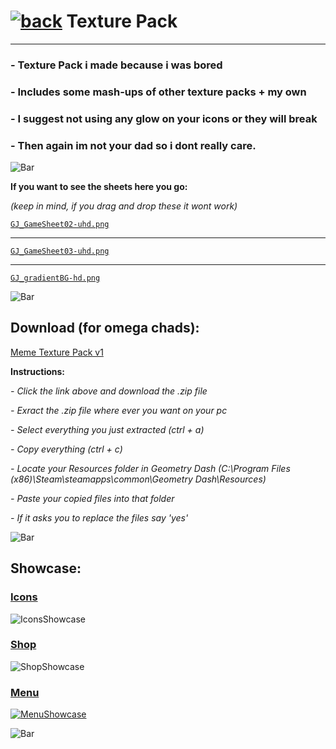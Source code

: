 # [![back](https://cdn.discordapp.com/emojis/887168885747511396?size=32)](https://dxrpy.github.io/Dxrpys-Garbage-Website) Texture Pack
---

### - Texture Pack i made because i was bored
### - Includes some mash-ups of other texture packs + my own
### - I suggest not using any glow on your icons or they will break
### - Then again im not your dad so i dont really care.

![`Bar`](https://cdn.discordapp.com/attachments/584355797366997002/889006586406772746/4M7IWwP.png)

**If you want to see the sheets here you go:**

*(keep in mind, if you drag and drop these it wont work)*

[`GJ_GameSheet02-uhd.png`](https://cdn.discordapp.com/attachments/584355797366997002/888748003324739584/GJ_GameSheet02-uhd.png)

---

[`GJ_GameSheet03-uhd.png`](https://i.imgur.com/yRIvPDK.png)

---

[`GJ_gradientBG-hd.png`](https://cdn.discordapp.com/attachments/584355797366997002/888751059940564992/GJ_gradientBG-hd.png)

![`Bar`](https://cdn.discordapp.com/attachments/584355797366997002/889006586406772746/4M7IWwP.png)

## Download (for omega chads):

<a href="https://www.mediafire.com/file/ig9qfqm6c8jvgt8/Meme_Mashup_Pack.zip/file">Meme Texture Pack v1</a>

**Instructions:**

*- Click the link above and download the .zip file*

*- Exract the .zip file where ever you want on your pc*

*- Select everything you just extracted (ctrl + a)*

*- Copy everything (ctrl + c)*

*- Locate your Resources folder in Geometry Dash (C:\Program Files (x86)\Steam\steamapps\common\Geometry Dash\Resources)*

*- Paste your copied files into that folder*

*- If it asks you to replace the files say 'yes'*


![`Bar`](https://cdn.discordapp.com/attachments/584355797366997002/889006586406772746/4M7IWwP.png)

## Showcase:


### <ins>**Icons**</ins>

![`IconsShowcase`](https://cdn.discordapp.com/attachments/584355797366997002/889022701216350248/unknown.png)

### <ins>**Shop**</ins>

![`ShopShowcase`](https://cdn.discordapp.com/attachments/584355797366997002/889023093035630682/unknown.png)

### <ins>**Menu**</ins>

[![`MenuShowcase`](https://cdn.discordapp.com/attachments/584355797366997002/889023270043668530/unknown.png)](https://dxrpy.github.io/Dxrpys-Garbage-Website/secret)

![`Bar`](https://cdn.discordapp.com/attachments/584355797366997002/889006586406772746/4M7IWwP.png)
